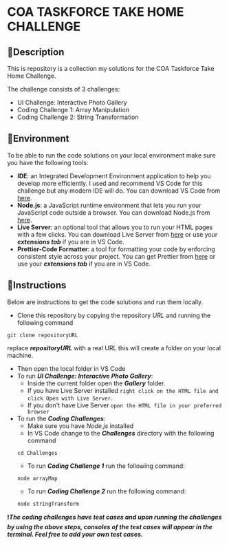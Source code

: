 # COA TASKFORCE TAKE HOME CHALLENGE

## 📙Description

This is repository is a collection my solutions for the COA Taskforce Take Home Challenge.

The challenge consists of 3 challenges:
- UI Challenge: Interactive Photo Gallery
- Coding Challenge 1: Array Manipulation
- Coding Challenge 2: String Transformation

## 🔩Environment

To be able to run the code solutions on your local environment make sure you have the following tools:
- **IDE**: an Integrated Development Environment application to help you develop more efficiently. I used and recommend VS Code for this challenge but any modern IDE will do. You can download VS Code from [here](https://code.visualstudio.com/download).
- **Node.js**: a JavaScript runtime environment that lets you run your JavaScript code outside a browser. You can download Node.js from [here](https://nodejs.org/en).
- **Live Server**: an optional tool that allows you to run your HTML pages with a few clicks. You can download Live Server from [here](https://marketplace.visualstudio.com/items?itemName=ritwickdey.LiveServer) or use your ***extensions tab*** if you are in VS Code.
- **Prettier-Code Formatter**: a tool for formatting your code by enforcing consistent style across your project. You can get Prettier from [here](https://marketplace.visualstudio.com/items?itemName=esbenp.prettier-vscode) or use your ***extensions tab*** if you are in VS Code.

## 📃Instructions

Below are instructions to get the code solutions and run them locally.

- Clone this repository by copying the repository *URL* and running the following command
```
git clone repositoryURL
```
replace ***repositoryURL*** with a real URL this will create a folder on your local machine.

- Then open the local folder in VS Code
- To run ***UI Challenge: Interactive Photo Gallery***:
    * Inside the current folder open the ***Gallery*** folder.
    * If you have Live Server installed `right click on the HTML file and click Open with Live Server`.
    * If you don't have Live Server `open the HTML file in your preferred browser`
- To run the ***Coding Challenges***:
    * Make sure you have *Node.js* installed
    * In VS Code change to the ***Challenges*** directory with the following command
    ```
    cd Challenges
    ```
    * To run ***Coding Challenge 1*** run the following command:
    ```
    node arrayMap
    ```
    * To run ***Coding Challenge 2*** run the following command:
    ```
    node stringTransform
    ```

❗***The coding challenges have test cases and upon running the challenges by using the above steps, consoles of the test cases will appear in the terminal. Feel free to add your own test cases.***